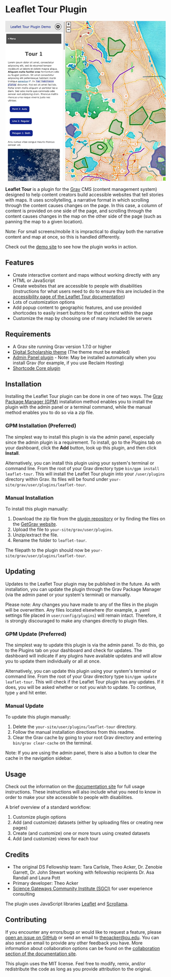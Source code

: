 # Leaflet Tour Plugin

![Webpage with a column containing heading, nav, and other content on the left and a map with a legend on the right](./screenshot.jpg)

**Leaflet Tour** is a plugin for the [Grav](https://learn.getgrav.org) CMS (content management system) designed to help content creators build accessible websites that tell stories with maps. It uses scrollytelling, a narrative format in which scrolling through the content causes changes on the page. In this case, a column of content is provided on one side of the page, and scrolling through the content causes changes in the map on the other side of the page (such as panning the map to a given location).

Note: For small screens/mobile it is impractical to display both the narrative content and map at once, so this is handled differently.

Check out the [demo site](https://leaflet-tour.reclaim.hosting/plugin-demo) to see how the plugin works in action.

<h2 id="features">Features</h2>

- Create interactive content and maps without working directly with any HTML or JavaScript
- Create websites that are accessible to people with disabilities (instructions for what users need to do to ensure this are included in the [accessibility page of the Leaflet Tour documentation](https://leaflet-tour.reclaim.hosting/accessibility))
- Lots of customization options
- Add popup content to geographic features, and use provided shortcodes to easily insert buttons for that content within the page
- Customize the map by choosing one of many included tile servers

<h2 id="requirements">Requirements</h2>

- A Grav site running Grav version 1.7.0 or higher
- [Digital Scholarship theme](https://github.com/oulibraries/grav-theme-digital-scholarship) (The theme must be enabled)
- [Admin Panel plugin](https://github.com/getgrav/grav-plugin-admin) - Note: May be installed automatically when you install Grav (for example, if you use Reclaim Hosting)
- [Shortcode Core plugin](https://github.com/getgrav/grav-plugin-shortcode-core)

<h2 id="installation">Installation</h2>

Installing the Leaflet Tour plugin can be done in one of two ways. The [Grav Package Manager (GPM)](https://learn.getgrav.org/cli-console/grav-cli-gpm) installation method enables you to install the plugin with the admin panel or a terminal command, while the manual method enables you to do so via a zip file.

<h3 id="gpm-installation">GPM Installation (Preferred)</h3>

The simplest way to install this plugin is via the admin panel, especially since the admin plugin is a requirement. To install, go to the Plugins tab on your dashboard, click the **Add** button, look up this plugin, and then click **Install**.

Alternatively, you can install this plugin using your system's terminal or command line. From the root of your Grav directory type `bin/gpm install leaflet-tour`. This will install the Leaflet Tour plugin into your `/user/plugins` directory within Grav. Its files will be found under `your-site/grav/user/plugins/leaflet-tour`.

<h3 id="manual-installation">Manual Installation</h3>

To install this plugin manually:

1. Download the zip file from the [plugin repository](https://github.com/oulibraries/grav-plugin-leaflet-tour) or by finding the files on the [GetGrav website](https://getgrav.org/downloads/plugins).
2. Upload the file to `your-site/grav/user/plugins`.
3. Unzip/extract the file.
4. Rename the folder to `leaflet-tour`.

The filepath to the plugin should now be `your-site/grav/user/plugins/leaflet-tour`.

<h2 id="updating">Updating</h2>

Updates to the Leaflet Tour plugin may be published in the future. As with installation, you can update the plugin through the Grav Package Manager (via the admin panel or your system's terminal) or manually.

Please note: Any changes you have made to any of the files in the plugin will be overwritten. Any files located elsewhere (for example, a .yaml settings file placed in `user/config/plugins`) will remain intact. Therefore, it is strongly discouraged to make any changes directly to plugin files.

<h3 id="gpm-update">GPM Update (Preferred)</h3>

The simplest way to update this plugin is via the admin panel. To do this, go to the Plugins tab on your dashboard and check for updates. The dashboard will indicate if any plugins have available updates and will allow you to update them individually or all at once.

Alternatively, you can update this plugin using your system's terminal or command line. From the root of your Grav directory type `bin/gpm update leaflet-tour`. This will check if the Leaflet Tour plugin has any updates. If it does, you will be asked whether or not you wish to update. To continue, type `y` and hit enter.

<h3 id="manual-update">Manual Update</h3>

To update this plugin manually:

1. Delete the `your-site/user/plugins/leaflet-tour` directory.
2. Follow the manual installation directions from this readme.
3. Clear the Grav cache by going to your root Grav directory and entering `bin/grav clear-cache` on the terminal.

Note: If you are using the admin panel, there is also a button to clear the cache in the navigation sidebar.

<h2 id="usage">Usage</h2>

Check out the information on the [documentation site](https://leaflet-tour.reclaim.hosting) for full usage instructions. These instructions will also include what you need to know in order to make your site accessible to people with disabilities.

A brief overview of a standard workflow:

1. Customize plugin options
2. Add (and customize) datasets (either by uploading files or creating new pages)
3. Create (and customize) one or more tours using created datasets
4. Add (and customize) views for each tour

<h2 id="credits">Credits</h2>

- The original DS Fellowship team: Tara Carlisle, Theo Acker, Dr. Zenobie Garrett, Dr. John Stewart working with fellowship recipients Dr. Asa Randall and Laura Pott
- Primary developer: Theo Acker
- [Science Gateways Community Institute (SGCI)](https://sciencegateways.org/) for user experience consulting

The plugin uses JavaScript libraries [Leaflet](https://leafletjs.com/) and [Scrollama](https://github.com/russellgoldenberg/scrollama).

<h2 id="contributing">Contributing</h2>

If you encounter any errors/bugs or would like to request a feature, please [open an issue on GitHub](https://github.com/oulibraries/grav-plugin-leaflet-tour/issues) or send an email to theoacker@ou.edu. You can also send an email to provide any other feedback you have. More information about collaboration options can be found on the [collaboration section of the documentation site](https://leaflet-tour.reclaim.hosting/home#collaboration).

This plugin uses the MIT license. Feel free to modify, remix, and/or redistribute the code as long as you provide attribution to the original.
